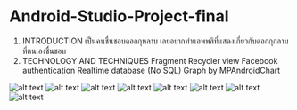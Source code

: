 # Android-Studio-Project-final
1. INTRODUCTION
  เป็นคนชื่นชอบดอกกุหลาบ เลยอยากทำแอพพลิที่แสดงเกี่ยวกับดอกกุกลาบที่ตนเองชื่นชอบ
2. TECHNOLOGY AND TECHNIQUES
  Fragment 
  Recycler view
  Facebook authentication
  Realtime database (No SQL)
  Graph by MPAndroidChart
  
![alt text](https://sv1.picz.in.th/images/2020/03/21/QQY2KJ.png)
![alt text](https://sv1.picz.in.th/images/2020/03/21/QQYsd9.png)
![alt text](https://sv1.picz.in.th/images/2020/03/21/QQYCPb.png)
![alt text](https://sv1.picz.in.th/images/2020/03/21/QQYumf.png)
![alt text](https://sv1.picz.in.th/images/2020/03/21/QQYn3a.png)
![alt text](https://sv1.picz.in.th/images/2020/03/21/QQYrbq.png)
![alt text](https://sv1.picz.in.th/images/2020/03/21/QQY8pz.png)
![alt text](https://sv1.picz.in.th/images/2020/03/21/QQYV48.png)
